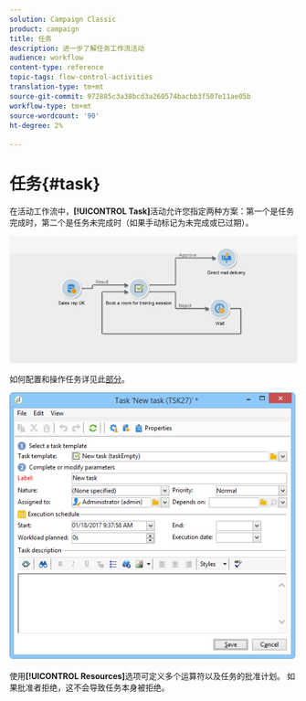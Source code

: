 ```yaml
---
solution: Campaign Classic
product: campaign
title: 任务
description: 进一步了解任务工作流活动
audience: workflow
content-type: reference
topic-tags: flow-control-activities
translation-type: tm+mt
source-git-commit: 972885c3a38bcd3a260574bacbb3f507e11ae05b
workflow-type: tm+mt
source-wordcount: '90'
ht-degree: 2%

---
```



# 任务{#task}

在活动工作流中，**[!UICONTROL Task]**&#x200B;活动允许您指定两种方案：第一个是任务完成时，第二个是任务未完成时（如果手动标记为未完成或已过期）。

![](assets/mrm_task_in_workflow.png)

如何配置和操作任务详见此[部分](../../campaign/using/creating-and-managing-tasks.md)。

![](assets/wkf_task_activity.png)

使用&#x200B;**[!UICONTROL Resources]**&#x200B;选项可定义多个运算符以及任务的批准计划。 如果批准者拒绝，这不会导致任务本身被拒绝。

